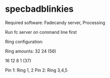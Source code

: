 # specbadblinkies

Required software: Fadecandy server, Processing

Run fc server on command line first

Ring configuration:

Ring amounts:
32
24
(56)

16
12
8
1
(37)

Pin 1: Ring 1, 2
Pin 2: Ring 3,4,5
